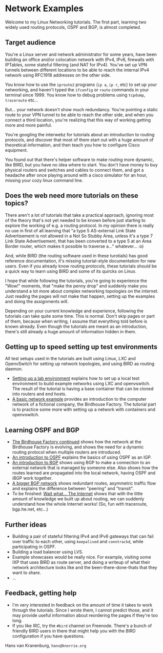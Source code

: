 Network Examples
================

Welcome to my Linux Networking tutorials. The first part, learning two widely used routing protocols, OSPF and BGP, is almost completed.

## Target audience

You're a Linux server and network administrator for some years, have been building an office and/or colocation network with IPv4, IPv6, firewalls with IPTables, some stateful filtering (and NAT for IPv4). You've set up VPN tunnels between different locations to be able to reach the internal IPv4 network using RFC1918 addresses on the other side.

You know how to use the `iproute2` programs (`ip a`, `ip r`, etc) to set up your networking, and haven't typed the `ifconfig` or `route` commands in your terminal since 1999. You know how to debug problems using `tcpdump`, `traceroute` etc...

But... your network doesn't show much redundancy. You're pointing a static route to your VPN tunnel to be able to reach the other side, and when you connect a third location, you're realizing that this way of working getting more and more painful.

You're googling the interwebz for tutorials about an introduction to routing protocols, and discover that most of them start out with a huge amount of theoretical information, and then teach you how to configure Cisco equipment.

You found out that there's helper software to make routing more dynamic, like BIRD, but you have no idea where to start. You don't have money to buy physical routers and switches and cables to connect them, and got a headache after once playing around with a cisco simulator for an hour, missing your cozy linux command line.

## Does the web need more tutorials on these topics?

There aren't a lot of tutorials that take a practical approach, ignoring most of the theory that's not yet needed to be known before just starting to explore the working of e.g. a routing protocol. In my opinion there is really no use in first of all learning that "a type 5 AS-external Link State Advertisement is not allowed in a Not So Stubby Area, unless it's a type 7 Link State Advertisement, that has been converted to a type 5 at an Area Border router, which makes it possible to traverse a..." whatever... :o)

And, while BIRD (the routing software used in these turotials) has good reference documentation, it's missing tutorial-style documentation for new users. Even if you already know routing protocols, these tutorials should be a quick way to learn using BIRD and some of its quircks on Linux.

I hope that while following the tutorials, you're going to experience the "Wow!" moments, that "make the penny drop" and suddenly make you understand a lot more about complex networking topologies on the internet. Just reading the pages will not make that happen, setting up the examples and doing the assignments will.

Depending on your current knowledge and experience, following the tutorials can take quite some time. This is normal. Don't skip pages or part of them, because when writing, I assume that everything told before is known already. Even though the tutorials are meant as an introduction, there's still already a huge amount of information hidden in them.

## Getting up to speed setting up test environments

All test setups used in the tutorials are built using Linux, LXC and OpenvSwitch for setting up network topologies, and using BIRD as routing daemon.

 * [Setting up a lab environment](/lxcbird/README.md) explains how to set up a local test environment to build example networks using LXC and openvswitch. The result of the tutorial is having a base container that can be cloned into routers and end hosts.
 * [A basic network example](/birdhouse-intro/README.md) provides an introduction to the computer network of a fictional company, the Birdhouse Factory. The tutorial part is to practice some more with setting up a network with containers and openvswitch.

## Learning OSPF and BGP

 * [The Birdhouse Factory continued](/birdhouse-vlans-vpn/README.md) shows how the network at the Birdhouse Factory is evolving, and shows the need for a dynamic routing protocol when multiple routers are introduced.
 * [An introduction to OSPF](/ospf-intro/README.md) explains the basics of using OSPF as an IGP.
 * [An introduction to BGP](/bgp-intro/README.md) shows using BGP to make a connection to an external network that is managed by someone else. Also shows how the routes learned are propagated into the local network, having OSPF and iBGP work together.
 * [A bigger BGP network](/bgp-contd/README.md) shows redundant routes, asymmetric traffic flow and explains the difference between "peering" and "transit".
 * To be finished: [Wait what... The Internet](/routing-on-the-internet/README.md) shows that with the little amount of knowledge we built up about routing, we can suddenly understand how the whole Internet works! (So, fun with traceroute, bgp.he.net, etc...)

## Further ideas

 * Building a pair of stateful filtering IPv4 and IPv6 gateways that can fail over traffic to each other, using `keepalived` and `conntrackd`, while participating in OSPF.
 * Building a load balancer using LVS.
 * Example showcases would be really nice. For example, visiting some IXP that uses BIRD as route server, and doing a writeup of what their network architecture looks like and the been-there-done-thats that they want to share.
 * ...

## Feedback, getting help

 * I'm very interested in feedback on the amount of time it takes to work through the tutorials. Since I wrote them, I cannot predict those, and it may provide useful information about reordering the pages if they're too long.
 * If you like IRC, try the `#bird` channel on Freenode. There's a bunch of friendly BIRD users in there that might help you with the BIRD configuration if you have questions.

Hans van Kranenburg, `hans@knorrie.org`
